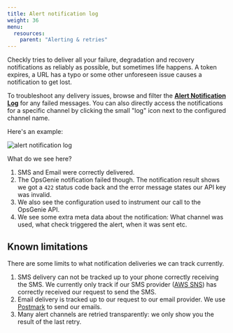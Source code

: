 ```yaml
---
title: Alert notification log
weight: 36
menu:
  resources:
    parent: "Alerting & retries"
---
```

 
Checkly tries to deliver all your failure, degradation and recovery notifications as reliably as possible, but sometimes
life happens. A token expires, a URL has a typo or some other unforeseen issue causes a notification to get lost.

To troubleshoot any delivery issues, browse and filter the 
**[Alert Notification Log](https://app.checklyhq.com/alerts/notifications)** for any failed messages. You can also directly
access the notifications for a specific channel by clicking the small "log" icon next to the configured channel name.

Here's an example:

![alert notification log](/docs/images/alerting/alert-notification-log.png)

What do we see here?

1. SMS and Email were correctly delivered.
2. The OpsGenie notification failed though. The notification result shows we got a `422` status code back and the error 
message states our API key was invalid.
3. We also see the configuration used to instrument our call to the OpsGenie API.
4. We see some extra meta data about the notification: What channel was used, what check triggered the alert, when it was 
sent etc.

## Known limitations

There are some limits to what notification deliveries we can track currently.

1. SMS delivery can not be tracked up to your phone correctly receiving the SMS. We currently only track if our SMS 
provider ([AWS SNS](https://docs.aws.amazon.com/sns/latest/dg/sns-mobile-phone-number-as-subscriber.html)) has correctly 
received our request to send the SMS.
2. Email delivery is tracked up to our request to our email provider. We use [Postmark](https://postmarkapp.com/) to send our emails.
3. Many alert channels are retried transparently: we only show you the result of the last retry.
